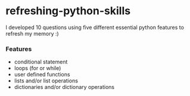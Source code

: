 # refreshing-python-skills
I developed 10 questions using five different essential python features to refresh my memory :) 

### Features
- conditional statement 
- loops (for or while)
- user defined functions 
- lists and/or list operations 
- dictionaries and/or dictionary operations
